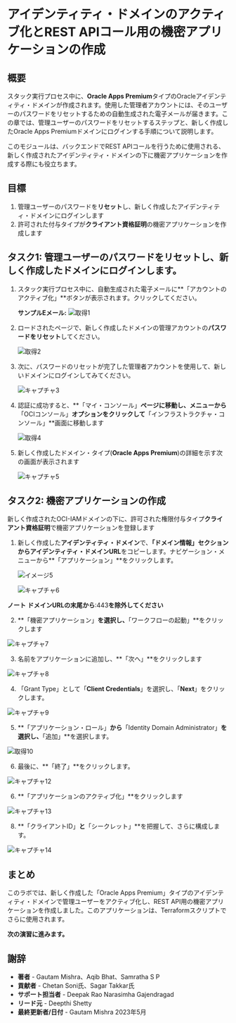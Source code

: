 # アイデンティティ・ドメインのアクティブ化とREST APIコール用の機密アプリケーションの作成

## 概要

スタック実行プロセス中に、**Oracle Apps Premium**タイプのOracleアイデンティティ・ドメインが作成されます。使用した管理者アカウントには、そのユーザーのパスワードをリセットするための自動生成された電子メールが届きます。この章では、管理ユーザーのパスワードをリセットするステップと、新しく作成したOracle Apps Premiumドメインにログインする手順について説明します。

このモジュールは、バックエンドでREST APIコールを行うために使用される、新しく作成されたアイデンティティ・ドメインの下に機密アプリケーションを作成する際にも役立ちます。

## 目標

1.  管理ユーザーのパスワードを**リセット**し、新しく作成したアイデンティティ・ドメインにログインします
2.  許可された付与タイプが**クライアント資格証明**の機密アプリケーションを作成します

## タスク1: 管理ユーザーのパスワードをリセットし、新しく作成したドメインにログインします。

1.  スタック実行プロセス中に、自動生成された電子メールに**「アカウントのアクティブ化」**ボタンが表示されます。クリックしてください。
    
    **サンプルEメール:** ![取得1](./images/image1.jpg "取得1")
    
2.  ロードされたページで、新しく作成したドメインの管理アカウントの**パスワードをリセット**してください。
    
    ![取得2](./images/image2.jpg "取得2")
    
3.  次に、パスワードのリセットが完了した管理者アカウントを使用して、新しいドメインにログインしてみてください。
    
    ![キャプチャ3](./images/image3.jpg "キャプチャ3")
    
4.  認証に成功すると、**「マイ・コンソール」**ページに移動し、メニューから**「OCIコンソール」**オプションをクリックして**「インフラストラクチャ・コンソール」**画面に移動します
    
    ![取得4](./images/image4.jpg "取得4")
    
5.  新しく作成したドメイン・タイプ(**Oracle Apps Premium**)の詳細を示す次の画面が表示されます
    
    ![キャプチャ5](./images/image55.jpg "キャプチャ5")
    

## タスク2: 機密アプリケーションの作成

新しく作成されたOCI-IAMドメインの下に、許可された権限付与タイプ**クライアント資格証明**で機密アプリケーションを登録します

1.  新しく作成した**アイデンティティ・ドメイン**で、**「ドメイン情報」**セクションから**アイデンティティ・ドメインURL**をコピーします。ナビゲーション・メニューから**「アプリケーション」**をクリックします。
    
    ![イメージ5](./images/image5.jpg "イメージ5")
    
    ![キャプチャ6](./images/image6.jpg "キャプチャ6")
    

**ノート** **ドメインURLの末尾から**:443**を除外してください**

2.  **「機密アプリケーション」**を選択し、**「ワークフローの起動」**をクリックします

![キャプチャ7](./images/image7.jpg "キャプチャ7")

3.  名前をアプリケーションに追加し、**「次へ」**をクリックします

![キャプチャ8](./images/image8.jpg "キャプチャ8")

4.  「Grant Type」として「**Client Credentials**」を選択し、「**Next**」をクリックします。

![キャプチャ9](./images/image9.jpg "キャプチャ9")

5.  **「アプリケーション・ロール」**から**「Identity Domain Administrator」**を選択し、**「追加」**を選択します。

![取得10](./images/image10.jpg "取得10")

6.  最後に、**「終了」**をクリックします。

![キャプチャ12](./images/image12.jpg "キャプチャ12")

6.  **「アプリケーションのアクティブ化」**をクリックします

![キャプチャ13](./images/image13.jpg "キャプチャ13")

8.  **「クライアントID」**と**「シークレット」**を把握して、さらに構成します。

![キャプチャ14](./images/image14.jpg "キャプチャ14")

## まとめ

このラボでは、新しく作成した「Oracle Apps Premium」タイプのアイデンティティ・ドメインで管理ユーザーをアクティブ化し、REST API用の機密アプリケーションを作成しました。このアプリケーションは、Terraformスクリプトでさらに使用されます。

**次の演習に進みます。**

## 謝辞

*   **著者** - Gautam Mishra、Aqib Bhat、Samratha S P
*   **貢献者** - Chetan Soni氏、Sagar Takkar氏
*   **サポート担当者** - Deepak Rao Narasimha Gajendragad
*   **リード元** - Deepthi Shetty
*   **最終更新者/日付** - Gautam Mishra 2023年5月